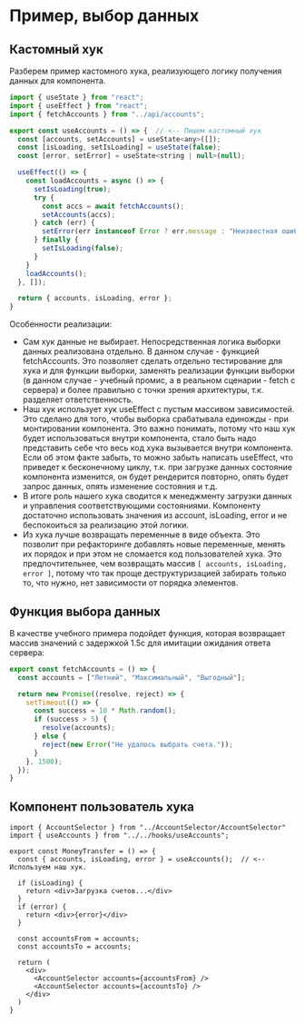 # Пример, выбор данных

## Кастомный хук

Разберем пример кастомного хука, реализующего логику получения данных для компонента.

```javascript
import { useState } from "react";
import { useEffect } from "react";
import { fetchAccounts } from "../api/accounts";

export const useAccounts = () => {  // <-- Пишем кастомный хук
  const [accounts, setAccounts] = useState<any>([]);
  const [isLoading, setIsLoading] = useState(false);
  const [error, setError] = useState<string | null>(null);

  useEffect(() => {
    const loadAccounts = async () => {
      setIsLoading(true);
      try {
        const accs = await fetchAccounts();
        setAccounts(accs);
      } catch (err) {
        setError(err instanceof Error ? err.message : "Неизвестная ошибка");
      } finally {
        setIsLoading(false);
      }
    }
    loadAccounts();
  }, []);

  return { accounts, isLoading, error };
}
```

Особенности реализации:

* Сам хук данные не выбирает. Непосредственная логика выборки данных реализована отдельно. В данном случае - функцией fetchAccounts. Это позволяет сделать отдельно тестирование для хука и для функции выборки, заменять реализации функции выборки (в данном случае - учебный промис, а в реальном сценарии - fetch с сервера) и более правильно с точки зрения архитектуры, т.к. разделяет ответственность.
* Наш хук использует хук useEffect с пустым массивом зависимостей. Это сделано для того, чтобы выборка срабатывала единожды - при монтировании компонента. Это важно понимать, потому что наш хук будет использоваться внутри компонента, стало быть надо представить себе что весь код хука вызывается внутри компонента. Если об этом факте забыть, то можно забыть написать useEffect, что приведет к бесконечному циклу, т.к. при загрузке данных состояние компонента изменится, он будет рендерится повторно, опять будет запрос данных, опять изменение состояния и т.д.
* В итоге роль нашего хука сводится к менеджменту загрузки данных и управления соответствующими состояниями. Компоненту достаточно использовать значения из account, isLoading, error и не беспокоиться за реализацию этой логики.
* Из хука лучше возвращать переменные в виде объекта. Это позволит при рефакторинге добавлять новые переменные, менять их порядок и при этом не сломается код пользователей хука. Это предпочтительнее, чем возвращать массив `[ accounts, isLoading, error ]`, потому что так проще деструктуризацией забирать только то, что нужно, нет зависимости от порядка элементов.

## Функция выбора данных

В качестве учебного примера подойдет функция, которая возвращает массив значений с задержкой 1.5с для имитации ожидания ответа сервера:

```javascript
export const fetchAccounts = () => {
  const accounts = ["Летний", "Максимальный", "Выгодный"];

  return new Promise((resolve, reject) => {
    setTimeout(() => {
      const success = 10 * Math.random();
      if (success > 5) {
        resolve(accounts);
      } else {
        reject(new Error("Не удалось выбрать счета."));
      }
    }, 1500);
  });
}
```

## Компонент пользователь хука

```react
import { AccountSelector } from "../AccountSelector/AccountSelector"
import { useAccounts } from "../../hooks/useAccounts";

export const MoneyTransfer = () => {
  const { accounts, isLoading, error } = useAccounts();  // <-- Используем наш хук.

  if (isLoading) {
    return <div>Загрузка счетов...</div>
  }
  if (error) {
    return <div>{error}</div>
  }

  const accountsFrom = accounts;
  const accountsTo = accounts;

  return (
    <div>
      <AccountSelector accounts={accountsFrom} />
      <AccountSelector accounts={accountsTo} />
    </div>
  )
}
```









